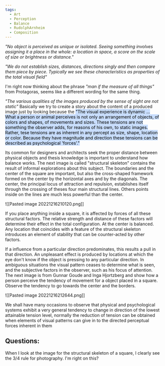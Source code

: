 ```yaml
---
tags:
  - Art
  - Perception
  - Balance
  - RudolphArnheim
  - Composition
---
```

_"No object is perceived as unique or isolated. Seeing something involves assigning it a place in the whole: a location in space, a score on the scale of size or brightness or distance."_

_"We do not establish sizes, distances, directions singly and then compare them piece by piece. Typically we see these characteristics as properties of the total visual field"_

I'm right now thinking about the phrase _"man if the measure of all things"_ from Protagoras, seems like a different wording for the same thing.

_"The various qualities of the images produced by the sense of sight are not static"_ Basically we try to create a story about the content of a produced image just by looking because the <mark style="background: #ADCCFFA6;">"The visual experience is dynamic ... What a person or animal perceives is not only an arrangement of objects, of colors and shapes, of movements and sizes. These tensions are not something the observer adds, for reasons of his own, to static images. Rather, tese tensions are as inherent in any percept as size, shape, location or color. Because they have magnitude and direction these tensions can be described as psychological 'forces'." </mark> 

Its common for designers and architects seek the proper distance between physical objects and thesis knowledge is important to understand how balance works. The next image is called "structural skeleton" contains the result of informal explorations about this subject. The boundaries and the center of the square are important, but also the cross-shaped framework formed on the center by the horizontal axes and by the diagonals. The center, the principal locus of attraction and repulsion, establishes itself through the crossing of theses four main structural lines. Others points inside on the lines are much less powerful than the center.


![[Pasted image 20221216210120.png]]

If you place anything inside a square, it is affected by forces of all these structural factors. The relative strength and distance of these factors will determine their effect in the total configuration. At the center is balanced. Any location that coincides with a feature of the structural skeleton introduces an element of stability that can be counter-acted by other factors.

If a influence from a particular direction predominates, this results a pull in that direction. An unpleasant effect is produced by locations at which the eye don't know if the object is pressing to any particular direction. In ambiguous situations the visual pattern ceases to determine what is seen, and the subjective factors in the observer, such as his focus of attention. The next image is from Gunnar Goude and Inga Hjortzberg and show how a person perceive the tendency of movement for a object placed in a square. Observe the tendency to go towards the center and the borders.

![[Pasted image 20221216212644.png]]

We shall have many occasions to observe that physical and psychological systems exhibit a very general tendency to change in direction of the lowest attainable tension level, normally the reduction of tension can be obtained when elements of visual patterns can give in to the directed perceptual forces inherent in them
<h2>Questions:</h2>
When I look at the image for the structural skeleton of a square, I clearly see the 3/4 rule for photography. I'm right on this?
